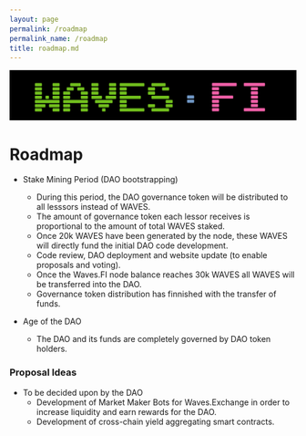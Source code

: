 ```yaml
---
layout: page
permalink: /roadmap
permalink_name: /roadmap
title: roadmap.md
---
```

<img src="assets/wavesfilogo.png" class="detail_header">

# Roadmap

- Stake Mining Period (DAO bootstrapping)
  * During this period, the DAO governance token will be distributed to all lesssors instead of WAVES.
  * The amount of governance token each lessor receives is proportional to the amount of total WAVES staked.
  * Once 20k WAVES have been generated by the node, these WAVES will directly fund the 
   initial DAO code development.
  * Code review, DAO deployment and website update (to enable proposals and voting).
  * Once the Waves.FI node balance reaches 30k WAVES all WAVES will be transferred into the DAO.
  * Governance token distribution has finnished with the transfer of funds.
  
- Age of the DAO
  * The DAO and its funds are completely governed by DAO token holders.
  

### Proposal Ideas

- To be decided upon by the DAO
  * Development of Market Maker Bots for Waves.Exchange in order to increase liquidity 
   and earn rewards for the DAO.
   * Development of cross-chain yield aggregating smart contracts.
 
